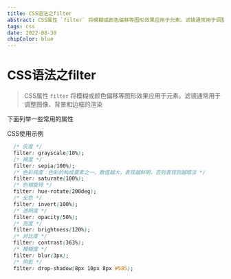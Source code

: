 ```yaml
---
title: CSS语法之filter
abstract: CSS属性 `filter` 将模糊或颜色偏移等图形效果应用于元素。滤镜通常用于调整图像、背景和边框的渲染。
tags: css
date: 2022-08-30
chipColor: blue
---
```


<script setup lang="ts">
import CssFilter from '~/components/CssFilter.vue'
</script>

# CSS语法之filter

> CSS属性 `filter` 将模糊或颜色偏移等图形效果应用于元素。滤镜通常用于调整图像、背景和边框的渲染

下面列举一些常用的属性

<CssFilter />

CSS使用示例

```css
  /* 灰度 */
  filter: grayscale(10%);
  /* 褐度 */
  filter: sepia(100%);
  /* 色彩纯度：色彩的构成要素之一，数值越大，表现越鲜明，否则表现则越暗淡 */
  filter: saturate(100%);
  /* 色相旋转 */
  filter: hue-rotate(200deg);
  /* 反色 */
  filter: invert(100%);
  /* 透明度 */
  filter: opacity(50%);
  /* 亮度 */
  filter: brightness(120%);
  /* 对比度 */
  filter: contrast(363%);
  /* 模糊度 */
  filter: blur(3px);
  /* 阴影 */
  filter: drop-shadow(8px 10px 8px #585);
```

